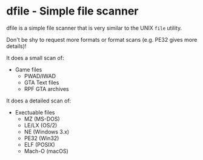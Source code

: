 # dfile - Simple file scanner

dfile is a simple file scanner that is very similar to the UNIX `file` utility.

Don't be shy to request more formats or format scans (e.g. PE32 gives more details)!

It does a small scan of:
- Game files
  - PWAD/IWAD
  - GTA Text files
  - RPF GTA archives

It does a detailed scan of:
- Exectuable files
  - MZ (MS-DOS)
  - LE/LX (OS/2)
  - NE (Windows 3.x)
  - PE32 (Win32)
  - ELF (POSIX)
  - Mach-O (macOS)